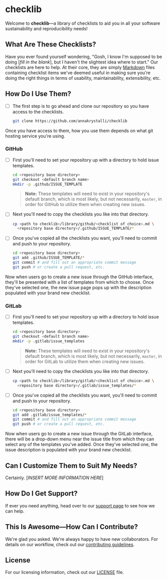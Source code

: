 # checklib

Welcome to **checklib**&mdash;a library of checklists to aid you in all your software sustainability and reproducibility needs!

## What Are These Checklists?

Have you ever found yourself wondering, "Gosh, I know I'm supposed to be doing [*fill in the blank*], but I haven't the slightest idea where to start."  Our checklists are here to help.  At their core, they are simply [Markdown](https://en.wikipedia.org/wiki/Markdown) files containing checklist items we've deemed useful in making sure you're doing the right things in terms of usability, maintainability, extensibility, etc.

## How Do I Use Them?

- [ ] The first step is to go ahead and clone our repository so you have access to the checklists.
   ```bash
   git clone https://github.com/annakrystalli/checklib
   ```

Once you have access to them, how you use them depends on what git hosting service you're using.

### GitHub

- [ ] First you'll need to set your repository up with a directory to hold issue templates.
   ```bash
   cd <repository base directory>
   git checkout <default branch name>
   mkdir -p .github/ISSUE_TEMPLATE
   ```
   > **Note:**  These templates will need to exist in your repository's default branch, which is most likely, but not necessarily, `master`, in order for GitHub to utilize them when creating new issues.
- [ ] Next you'll need to copy the checklists you like into that directory.
   ```bash
   cp <path to checklib>/library/github/<checklist of choice>.md \
     <repository base directory>/.github/ISSUE_TEMPLATE/*
   ```
- [ ] Once you've copied all the checklists you want, you'll need to commit and push to your repository.
   ```bash
   cd <repository base directory>
   git add .github/ISSUE_TEMPLATE/*
   git commit # and fill out an appropriate commit message
   git push # or create a pull request, etc.
   ```

Now when users go to create a new issue through the GitHub interface, they'll be presented with a list of templates from which to choose.  Once they've selected one, the new issue page pops up with the description populated with your brand new checklist.

### GitLab

- [ ] First you'll need to set your repository up with a directory to hold issue templates.
   ```bash
   cd <repository base directory>
   git checkout <default branch name>
   mkdir -p .gitlab/issue_templates
   ```
   > **Note:**  These templates will need to exist in your repository's default branch, which is most likely, but not necessarily, `master`, in order for GitLab to utilize them when creating new issues.
- [ ] Next you'll need to copy the checklists you like into that directory.
   ```bash
   cp <path to checklib>/library/gitlab/<checklist of choice>.md \
     <repository base directory>/.gitlab/issue_templates/*
   ```
- [ ] Once you've copied all the checklists you want, you'll need to commit and push to your repository.
   ```bash
   cd <repository base directory>
   git add .gitlab/issue_templates/*
   git commit # and fill out an appropriate commit message
   git push # or create a pull request, etc.
   ```

Now when users go to create a new issue through the GitLab interface, there will be a drop-down menu near the issue title from which they can select any of the templates you've added.  Once they've selected one, the issue description is populated with your brand new checklist.

## Can I Customize Them to Suit My Needs?

Certainly.  [*INSERT MORE INFORMATION HERE*]

## How Do I Get Support?

If ever you need anything, head over to our [support page](../blob/master/SUPPORT.md) to see how we can help.

## This Is Awesome&mdash;How Can I Contribute?

We're glad you asked.  We're always happy to have new collaborators.  For details on our workflow, check out our [contributing guidelines](../blob/master/CONTRIBUTING.md).

## License

For our licensing information, check out our [LICENSE](../blob/master/LICENSE) file.
